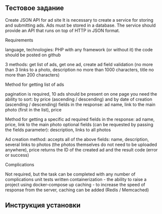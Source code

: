 ## Тестовое задание

Create JSON API for ad site
It is necessary to create a service for storing and submitting ads.  Ads must be stored in a database.  The service should provide an API that runs on top of HTTP in JSON format.

Requirements

language, technologies: PHP with any framework (or without it)
the code should be posted on github

3 methods: get list of ads, get one ad, create ad
field validation (no more than 3 links to a photo, description no more than 1000 characters, title no more than 200 characters)

Method for getting list of ads

pagination is required, 10 ads should be present on one page
you need the ability to sort: by price (ascending / descending) and by date of creation (ascending / descending)
fields in the response: ad name, link to the main photo (first in the list), price

Method for getting a specific ad
required fields in the response: ad name, price, link to the main photo
optional fields (can be requested by passing the fields parameter): description, links to all photos

Ad creation method:
accepts all of the above fields: name, description, several links to photos (the photos themselves do not need to be uploaded anywhere), price
returns the ID of the created ad and the result code (error or success)


Complications

Not required, but the task can be completed with any number of complications
unit tests written
containerization - the ability to raise a project using docker-compose up
caching - to increase the speed of response from the server, caching can be added (Redis / Memcached)

## Инструкция установки



